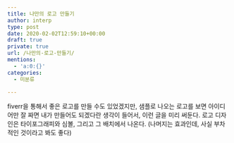 ```yaml
---
title: 나만의 로고 만들기
author: interp
type: post
date: 2020-02-02T12:59:10+00:00
draft: true
private: true
url: /나만의-로고-만들기/
mentions:
  - 'a:0:{}'
categories:
  - 미분류

---
```

fiverr을 통해서 좋은 로고를 만들 수도 있었겠지만, 샘플로 나오는 로고를 보면 아이디어만 잘 짜면 내가 만들어도 되겠다란 생각이 들어서, 이런 글을 미리 써둔다. 로고 디자인은 타이포그래피와 심볼, 그리고 그 배치에서 나온다. (나머지는 효과인데, 사실 부차적인 것이라고 봐도 좋다)